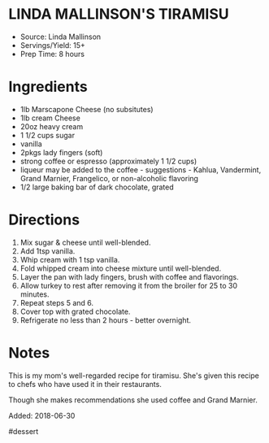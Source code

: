 LINDA MALLINSON'S TIRAMISU
============================
* Source: Linda Mallinson
* Servings/Yield: 15+
* Prep Time: 8 hours

Ingredients
============================

* 1lb Marscapone Cheese (no subsitutes)
* 1lb cream Cheese
* 20oz heavy cream
* 1 1/2 cups sugar
* vanilla
* 2pkgs lady fingers (soft)
* strong coffee or espresso (approximately 1 1/2 cups)
* liqueur may be added to the coffee - suggestions - Kahlua, Vandermint, Grand Marnier, Frangelico, or non-alcoholic flavoring
* 1/2 large baking bar of dark chocolate, grated

Directions
============================
1. Mix sugar & cheese until well-blended.
2. Add 1tsp vanilla.
3. Whip cream with 1 tsp vanilla.
4. Fold whipped cream into cheese mixture until well-blended.
5. Layer the pan with lady fingers, brush with coffee and flavorings.
6. Allow turkey to rest after removing it from the broiler for 25 to 30 minutes.
7. Repeat steps 5 and 6.
8. Cover top with grated chocolate.
9. Refrigerate no less than 2 hours - better overnight.

Notes
============================
This is my mom's well-regarded recipe for tiramisu. She's given this recipe to chefs who have used it in their restaurants.

Though she makes recommendations she used coffee and Grand Marnier.

Added: 2018-06-30

#dessert

